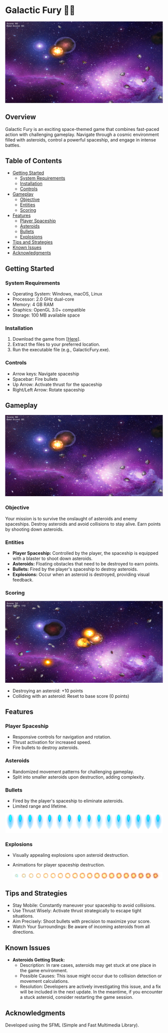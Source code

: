 # Galactic Fury 🚀🚀
![Gameplay Screenshot](gameplay-screenshot/SCR1.png)

## Overview
Galactic Fury is an exciting space-themed game that combines fast-paced action with challenging gameplay. Navigate through a cosmic environment filled with asteroids, control a powerful spaceship, and engage in intense battles.

## Table of Contents
- [Getting Started](#getting-started)
  - [System Requirements](#system-requirements)
  - [Installation](#installation)
  - [Controls](#controls)
- [Gameplay](#gameplay)
  - [Objective](#objective)
  - [Entities](#entities)
  - [Scoring](#scoring)
- [Features](#features)
  - [Player Spaceship](#player-spaceship)
  - [Asteroids](#asteroids)
  - [Bullets](#bullets)
  - [Explosions](#explosions)
- [Tips and Strategies](#tips-and-strategies)
- [Known Issues](#known-issues)
- [Acknowledgments](#acknowledgments)

## Getting Started

### System Requirements
- Operating System: Windows, macOS, Linux
- Processor: 2.0 GHz dual-core
- Memory: 4 GB RAM
- Graphics: OpenGL 3.0+ compatible
- Storage: 100 MB available space

### Installation
1. Download the game from [[Here](https://github.com/Avinash7770/Galactic-Fury)].
2. Extract the files to your preferred location.
3. Run the executable file (e.g., GalacticFury.exe).

### Controls
- Arrow keys: Navigate spaceship
- Spacebar: Fire bullets
- Up Arrow: Activate thrust for the spaceship
- Right/Left Arrow: Rotate spaceship

## Gameplay
![Gameplay Screenshot](gameplay-screenshot/SCR1.png)
### Objective
Your mission is to survive the onslaught of asteroids and enemy spaceships. Destroy asteroids and avoid collisions to stay alive. Earn points by shooting down asteroids.

### Entities
- **Player Spaceship:** Controlled by the player, the spaceship is equipped with a blaster to shoot down asteroids.
- **Asteroids:** Floating obstacles that need to be destroyed to earn points.
- **Bullets:** Fired by the player's spaceship to destroy asteroids.
- **Explosions:** Occur when an asteroid is destroyed, providing visual feedback.


### Scoring
![Gameplay Screenshot](gameplay-screenshot/SCR2.png)
- Destroying an asteroid: +10 points
- Colliding with an asteroid: Reset to base score (0 points)

## Features

### Player Spaceship
- Responsive controls for navigation and rotation.
- Thrust activation for increased speed.
- Fire bullets to destroy asteroids.

### Asteroids
- Randomized movement patterns for challenging gameplay.
- Split into smaller asteroids upon destruction, adding complexity.

### Bullets
- Fired by the player's spaceship to eliminate asteroids.
- Limited range and lifetime.


![Bullets](images/fire_blue.png)

### Explosions
- Visually appealing explosions upon asteroid destruction.
- Animations for player spaceship destruction.

  
  ![Explosions](images/explosions/type_A.png)

## Tips and Strategies
- Stay Mobile: Constantly maneuver your spaceship to avoid collisions.
- Use Thrust Wisely: Activate thrust strategically to escape tight situations.
- Aim Precisely: Shoot bullets with precision to maximize your score.
- Watch Your Surroundings: Be aware of incoming asteroids from all directions.

## Known Issues
- **Asteroids Getting Stuck:**
   - Description: In rare cases, asteroids may get stuck at one place in the game environment.
   - Possible Causes: This issue might occur due to collision detection or movement calculations.
   - Resolution: Developers are actively investigating this issue, and a fix will be included in the next update. In the meantime, if you encounter a stuck asteroid, consider restarting the game session.

## Acknowledgments
Developed using the SFML (Simple and Fast Multimedia Library).
